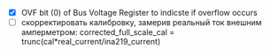 - [x] OVF bit (0) of Bus Voltage Register to indicste if overflow occurs
- [ ] скорректировать калибровку, замерив реальный ток внешним амперметром: corrected_full_scale_cal = trunc(cal*real_current/ina219_current)  
